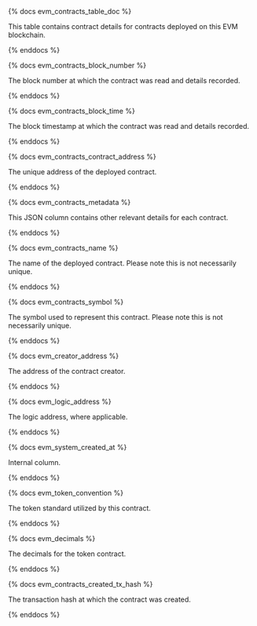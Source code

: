 {% docs evm_contracts_table_doc %}

This table contains contract details for contracts deployed on this EVM blockchain.

{% enddocs %}

{% docs evm_contracts_block_number %}

The block number at which the contract was read and details recorded.

{% enddocs %}

{% docs evm_contracts_block_time %}

The block timestamp at which the contract was read and details recorded.

{% enddocs %}

{% docs evm_contracts_contract_address %}

The unique address of the deployed contract.

{% enddocs %}

{% docs evm_contracts_metadata %}

This JSON column contains other relevant details for each contract.

{% enddocs %}

{% docs evm_contracts_name %}

The name of the deployed contract. Please note this is not necessarily unique.

{% enddocs %}

{% docs evm_contracts_symbol %}

The symbol used to represent this contract. Please note this is not necessarily unique.

{% enddocs %}

{% docs evm_creator_address %}

The address of the contract creator.

{% enddocs %}

{% docs evm_logic_address %}

The logic address, where applicable.

{% enddocs %}

{% docs evm_system_created_at %}

Internal column.

{% enddocs %}

{% docs evm_token_convention %}

The token standard utilized by this contract.

{% enddocs %}

{% docs evm_decimals %}

The decimals for the token contract.

{% enddocs %}

{% docs evm_contracts_created_tx_hash %}

The transaction hash at which the contract was created.

{% enddocs %}